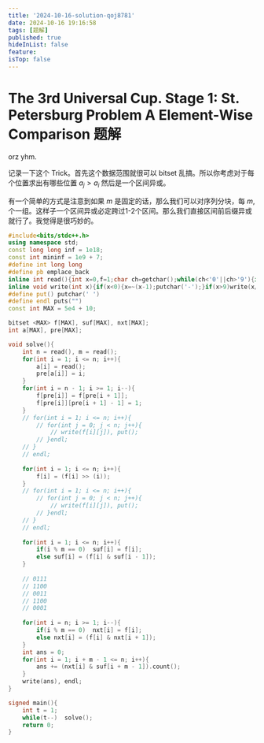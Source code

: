 ```yaml
---
title: '2024-10-16-solution-qoj8781'
date: 2024-10-16 19:16:58
tags: [题解]
published: true
hideInList: false
feature: 
isTop: false
---
```

# The 3rd Universal Cup. Stage 1: St. Petersburg Problem A Element-Wise Comparison 题解

orz yhm.

记录一下这个 Trick。首先这个数据范围就很可以 bitset 乱搞。所以你考虑对于每个位置求出有哪些位置 $a_j > a_i$ 然后是一个区间异或。

有一个简单的方式是注意到如果 $m$ 是固定的话，那么我们可以对序列分块，每 $m,$ 个一组。这样子一个区间异或必定跨过1-2个区间。那么我们直接区间前后缀异或就行了。我觉得是很巧妙的。

```cpp
#include<bits/stdc++.h>
using namespace std;
const long long inf = 1e18;
const int mininf = 1e9 + 7;
#define int long long
#define pb emplace_back
inline int read(){int x=0,f=1;char ch=getchar();while(ch<'0'||ch>'9'){if(ch=='-')f=-1;ch=getchar();}while(ch>='0'&&ch<='9'){x=(x<<1)+(x<<3)+(ch^48);ch=getchar();}return x*f;}
inline void write(int x){if(x<0){x=~(x-1);putchar('-');}if(x>9)write(x/10);putchar(x%10+'0');}
#define put() putchar(' ')
#define endl puts("")
const int MAX = 5e4 + 10;

bitset <MAX> f[MAX], suf[MAX], nxt[MAX];
int a[MAX], pre[MAX];

void solve(){
	int n = read(), m = read();
	for(int i = 1; i <= n; i++){
		a[i] = read();
		pre[a[i]] = i;
	}
	for(int i = n - 1; i >= 1; i--){		
		f[pre[i]] = f[pre[i + 1]];
		f[pre[i]][pre[i + 1] - 1] = 1;
	}
	// for(int i = 1; i <= n; i++){
		// for(int j = 0; j < n; j++){
			// write(f[i][j]), put();
		// }endl;
	// }
	// endl;
	
	for(int i = 1; i <= n; i++){
		f[i] = (f[i] >> (i));
	}
	// for(int i = 1; i <= n; i++){
		// for(int j = 0; j < n; j++){
			// write(f[i][j]), put();
		// }endl;
	// }
	// endl;
	
	for(int i = 1; i <= n; i++){
		if(i % m == 0)	suf[i] = f[i];
		else suf[i] = (f[i] & suf[i - 1]);
	}
	
	// 0111
	// 1100
	// 0011
	// 1100
	// 0001
	
	for(int i = n; i >= 1; i--){
		if(i % m == 0)	nxt[i] = f[i];
		else nxt[i] = (f[i] & nxt[i + 1]);
	}
	int ans = 0;
	for(int i = 1; i + m - 1 <= n; i++){
		ans += (nxt[i] & suf[i + m - 1]).count();
	}
	write(ans), endl;
}

signed main(){
	int t = 1;
	while(t--)	solve();
	return 0;
}
```